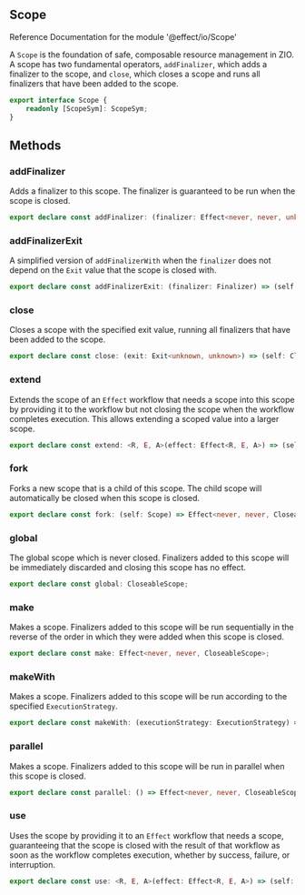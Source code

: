 ## Scope

Reference Documentation for the module '@effect/io/Scope'

A `Scope` is the foundation of safe, composable resource management in ZIO. A
scope has two fundamental operators, `addFinalizer`, which adds a finalizer
to the scope, and `close`, which closes a scope and runs all finalizers that
have been added to the scope.

```ts
export interface Scope {
    readonly [ScopeSym]: ScopeSym;
}
```

## Methods

### addFinalizer

Adds a finalizer to this scope. The finalizer is guaranteed to be run when
the scope is closed.

```ts
export declare const addFinalizer: (finalizer: Effect<never, never, unknown>) => (self: Scope) => Effect<never, never, void>;
```

### addFinalizerExit

A simplified version of `addFinalizerWith` when the `finalizer` does not
depend on the `Exit` value that the scope is closed with.

```ts
export declare const addFinalizerExit: (finalizer: Finalizer) => (self: Scope) => Effect<never, never, void>;
```

### close

Closes a scope with the specified exit value, running all finalizers that
have been added to the scope.

```ts
export declare const close: (exit: Exit<unknown, unknown>) => (self: CloseableScope) => Effect<never, never, void>;
```

### extend

Extends the scope of an `Effect` workflow that needs a scope into this
scope by providing it to the workflow but not closing the scope when the
workflow completes execution. This allows extending a scoped value into a
larger scope.

```ts
export declare const extend: <R, E, A>(effect: Effect<R, E, A>) => (self: Scope) => Effect<Exclude<R, Scope>, E, A>;
```

### fork

Forks a new scope that is a child of this scope. The child scope will
automatically be closed when this scope is closed.

```ts
export declare const fork: (self: Scope) => Effect<never, never, CloseableScope>;
```

### global

The global scope which is never closed. Finalizers added to this scope will
be immediately discarded and closing this scope has no effect.

```ts
export declare const global: CloseableScope;
```

### make

Makes a scope. Finalizers added to this scope will be run sequentially in
the reverse of the order in which they were added when this scope is
closed.

```ts
export declare const make: Effect<never, never, CloseableScope>;
```

### makeWith

Makes a scope. Finalizers added to this scope will be run according to the
specified `ExecutionStrategy`.

```ts
export declare const makeWith: (executionStrategy: ExecutionStrategy) => Effect<never, never, CloseableScope>;
```

### parallel

Makes a scope. Finalizers added to this scope will be run in parallel when
this scope is closed.

```ts
export declare const parallel: () => Effect<never, never, CloseableScope>;
```

### use

Uses the scope by providing it to an `Effect` workflow that needs a scope,
guaranteeing that the scope is closed with the result of that workflow as
soon as the workflow completes execution, whether by success, failure, or
interruption.

```ts
export declare const use: <R, E, A>(effect: Effect<R, E, A>) => (self: CloseableScope) => Effect<Exclude<R, Scope>, E, A>;
```

